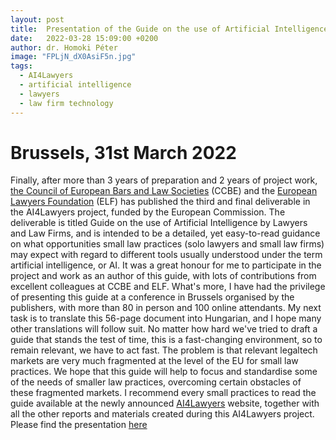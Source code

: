 ```yaml
---
layout: post
title:  Presentation of the Guide on the use of Artificial Intelligence by Lawyers and Law Firms in the EU
date:   2022-03-28 15:09:00 +0200
author: dr. Homoki Péter
image: "FPLjN_dX0AsiF5n.jpg"
tags:
  - AI4Lawyers
  - artificial intelligence
  - lawyers
  - law firm technology
---
```

# Brussels, 31st March 2022

Finally, after more than 3 years of preparation and 2 years of project work, [the Council of European Bars and Law Societies](https://ccbe.eu/) (CCBE) and the [European Lawyers Foundation](https://elf-fae.eu/) (ELF) has published the third and final deliverable in the AI4Lawyers project, funded by the European Commission.
The deliverable is titled Guide on the use of Artificial Intelligence by Lawyers and Law Firms, and is intended to be a detailed, yet easy-to-read guidance on what opportunities small law practices (solo lawyers and small law firms) may expect with regard to different tools usually understood under the term artificial intelligence, or AI.
It was a great honour for me to participate in the project and work as an author of this guide, with lots of contributions from excellent colleagues at CCBE and ELF.
What's more, I have had the privilege of presenting this guide at a conference in Brussels organised by the publishers, with more than 80 in person and 100 online attendants.
My next task is to translate this 56-page document into Hungarian, and I hope many other translations will follow suit. No matter how hard we've tried to draft a guide that stands the test of time, this is a fast-changing environment, so to remain relevant, we have to act fast.
The problem is that relevant legaltech markets are very much fragmented at the level of the EU for small law practices. We hope that this guide will help to focus and standardise some of the needs of smaller law practices, overcoming certain obstacles of these fragmented markets.
I recommend every small practices to read the guide available at the newly announced [AI4Lawyers](https://ai4lawyers.eu/) website, together with all the other reports and materials created during this AI4Lawyers project.
Please find the presentation [here](/assets/files/220331_CCBE_presentation_AI4Lawyers_Guide_on_the_use_of_AI_for_lawyers_and_law_firms.pdf)
